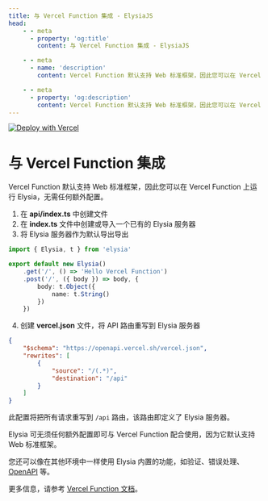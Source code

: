 ```yaml
---
title: 与 Vercel Function 集成 - ElysiaJS
head:
    - - meta
      - property: 'og:title'
        content: 与 Vercel Function 集成 - ElysiaJS

    - - meta
      - name: 'description'
        content: Vercel Function 默认支持 Web 标准框架，因此您可以在 Vercel Function 上运行 Elysia，无需任何额外配置。

    - - meta
      - property: 'og:description'
        content: Vercel Function 默认支持 Web 标准框架，因此您可以在 Vercel Function 上运行 Elysia，无需任何额外配置。
---
```


<a href="https://vercel.com/new/clone?repository-url=https%3A%2F%2Fgithub.com%2FSaltyAom%2Fvercel-function-elysia-demo">
	<img src="https://vercel.com/button" alt="Deploy with Vercel"/>
</a>

<br>

# 与 Vercel Function 集成

Vercel Function 默认支持 Web 标准框架，因此您可以在 Vercel Function 上运行 Elysia，无需任何额外配置。

1. 在 **api/index.ts** 中创建文件
2. 在 **index.ts** 文件中创建或导入一个已有的 Elysia 服务器
3. 将 Elysia 服务器作为默认导出导出

```typescript
import { Elysia, t } from 'elysia'

export default new Elysia()
    .get('/', () => 'Hello Vercel Function')
    .post('/', ({ body }) => body, {
        body: t.Object({
            name: t.String()
        })
    })
```

4. 创建 **vercel.json** 文件，将 API 路由重写到 Elysia 服务器

```json
{
    "$schema": "https://openapi.vercel.sh/vercel.json",
    "rewrites": [
		{
			"source": "/(.*)",
			"destination": "/api"
		}
    ]
}
```

此配置将把所有请求重写到 `/api` 路由，该路由即定义了 Elysia 服务器。

Elysia 可无须任何额外配置即可与 Vercel Function 配合使用，因为它默认支持 Web 标准框架。

您还可以像在其他环境中一样使用 Elysia 内置的功能，如验证、错误处理、[OpenAPI](/plugins/openapi.html) 等。

更多信息，请参考 [Vercel Function 文档](https://vercel.com/docs/functions?framework=other)。